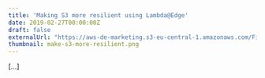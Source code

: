 ```yaml
---
title: 'Making S3 more resilient using Lambda@Edge'
date: 2019-02-27T00:00:00Z
draft: false
externalUrl: "https://aws-de-marketing.s3-eu-central-1.amazonaws.com/Field%20Marketing/Summit-Berlin-2019/Presentations/AWS_Summit_Berlin_2019_Feb27_Making_S3_more_resilient_Using_Lambda%40Edge.pdf"
thumbnail: make-s3-more-resilient.png
---
```


[...]